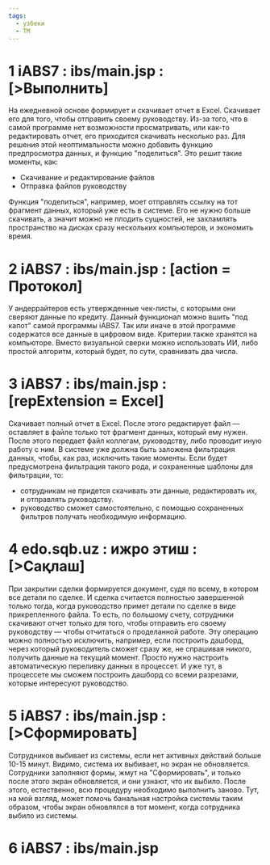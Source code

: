 ```yaml
---
tags:
  - узбеки
  - TM
---
```

# 1 iABS7 : ibs/main.jsp : \[>Выполнить]​
На ежедневной основе формирует и скачивает отчет в Excel. 
Скачивает его для того, чтобы отправить своему руководству. 
Из-за того, что в самой программе нет возможности просматривать, или как-то редактировать отчет, его приходится скачивать несколько раз. 
Для решения этой неоптимальности можно добавить функцию предпросмотра данных, и функцию "поделиться". Это решит такие моменты, как:
- Скачивание и редактирование файлов
- Отправка файлов руководству

Функция "поделиться", например, моет отправлять ссылку на тот фрагмент данных, который уже есть в системе. Его не нужно больше скачивать, а значит можно не плодить сущностей, не захламлять пространство на дисках сразу нескольких компьютеров, и экономить время.

# 2 iABS7 : ibs/main.jsp : \[action = Протокол]​
У андеррайтеров есть утвержденные чек-листы, с которыми они сверяют данные по кредиту. 
Данный функционал можно вшить "под капот" самой программы iABS7. Так или иначе в этой программе содержатся все данные в цифровом виде. Критерии также хранятся на компьюторе. 
Вместо визуальной сверки можно использовать ИИ, либо простой алгоритм, который будет, по сути, сравнивать два числа.

# 3 iABS7 : ibs/main.jsp : \[repExtension = Excel]​
Скачивает полный отчет в Excel. После этого редактирует файл — оставляет в файле только тот фрагмент данных, который ему нужен. После этого передает файл коллегам, руководству, либо проводит иную работу с ним.
В системе уже должна быть заложена фильтрация данных, чтобы, как раз, исключить такие моменты. Если будет предусмотрена фильтрация такого рода, и сохраненные шаблоны для фильтрации, то:
- сотрудникам не придется скачивать эти данные, редактировать их, и отправлять руководству.
- руководство сможет самостоятельно, с помощью сохраненных фильтров получать необходимую информацию.

# 4 edo.sqb.uz : ижро этиш : \[>Сақлаш]​
При закрытии сделки формируется документ, судя по всему, в котором все детали по сделке.  И сделка считается полностью завершенной только тогда, когда руководство примет детали по сделке в виде прикрепленного файла.
То есть, по большому счету, сотрудники скачивают отчет только для того, чтобы отправить его своему руководству — чтобы отчитаться о проделанной работе.
Эту операцию можно полностью исключить, например, если построить дашборд, через который руководитель сможет сразу же, не спрашивая никого, получить данные на текущий момент. 
Просто нужно настроить автоматическую переливку данных в процессет. И уже тут, в процессете мы сможем построить дашборд со всеми разрезами, которые интересуют руководство.

# 5 iABS7 : ibs/main.jsp : \[>Сформировать]​
Сотрудников выбивает из системы, если нет активных действий больше 10-15 минут. Видимо, система их выбивает, но экран не обновляется. Сотрудники заполняют формы, жмут на "Сформировать", и только после этого экран обновляется, и они узнают, что их выбило. После этого, естественно, всю процедуру необходимо выполнить заново.
Тут, на мой взгляд, может помочь банальная настройка системы таким образом, чтобы экран обновлялся в тот момент, когда сотрудника выбило из системы.

# 6 iABS7 : ibs/main.jsp
